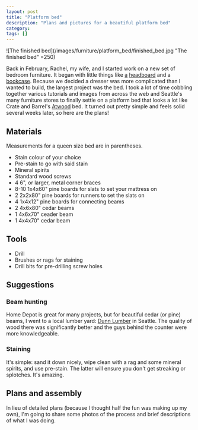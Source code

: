 ```yaml
---
layout: post
title: "Platform bed"
description: "Plans and pictures for a beautiful platform bed"
category: 
tags: []
---
```


![The finished bed](/images/furniture/platform_bed/finished_bed.jpg "The finished bed" =250)

Back in February, Rachel, my wife, and I started work on a new set of bedroom furniture. 
It began with little things like [a](/images/furniture/headboard/headboard_signature.jpg) 
[headboard](/images/furniture/headboard/finished_headboard.jpg) 
and a [bookcase](/images/furniture/bookcase.jpg). Because we decided a dresser was more complicated than 
I wanted to build, the largest project was the bed. I took a lot of time cobbling together 
various tutorials and images from across the web and Seattle's many furniture stores to 
finally settle on a platform bed that looks a lot like Crate and Barrel's 
[Atwood](http://www.crateandbarrel.com/furniture/beds/atwood-bed-with-bookcase/f42064) bed. 
It turned out pretty simple and feels solid several weeks later, so here are the plans!

## Materials
Measurements for a queen size bed are in parentheses.
* Stain colour of your choice
* Pre-stain to go with said stain
* Mineral spirits
* Standard wood screws
* 4 6", or larger, metal corner braces
* 8-10 1x4x60" pine boards for slats to set your mattress on
* 2 2x2x80" pine boards for runners to set the slats on
* 4 1x4x12" pine boards for connecting beams
* 2 4x6x80" cedar beams
* 1 4x6x70" ceader beam
* 1 4x4x70" cedar beam

## Tools
* Drill
* Brushes or rags for staining
* Drill bits for pre-drilling screw holes

## Suggestions
### Beam hunting
Home Depot is great for many projects, but for beautiful cedar (or pine) beams, I went to 
a local lumber yard: [Dunn Lumber](http://www.dunnlumber.com/locations/Seattle) in Seattle. 
The quality of wood there was significantly better and the guys behind the counter were more 
knowledgeable.

### Staining
It's simple: sand it down nicely, wipe clean with a rag and some mineral spirits, and use 
pre-stain. The latter will ensure you don't get streaking or splotches. It's amazing.

## Plans and assembly
In lieu of detailed plans (because I thought half the fun was making up my own), I'm going to
share some photos of the process and brief descriptions of what I was doing.

